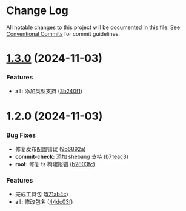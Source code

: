 # Change Log

All notable changes to this project will be documented in this file.
See [Conventional Commits](https://conventionalcommits.org) for commit guidelines.

# [1.3.0](https://github.com/fuxiang123/toolkit/compare/@fuxiang/commit-check@1.2.0...@fuxiang/commit-check@1.3.0) (2024-11-03)

### Features

- **all:** 添加类型支持 ([3b240f1](https://github.com/fuxiang123/toolkit/commit/3b240f1f3407f35175fd19498eef607c9986db4e))

# 1.2.0 (2024-11-03)

### Bug Fixes

- 修复发布配置错误 ([9b6892a](https://github.com/fuxiang123/toolkit/commit/9b6892a902580134022ee0233f4888d974030565))
- **commit-check:** 添加 shebang 支持 ([b71eac3](https://github.com/fuxiang123/toolkit/commit/b71eac37798e01e6708878c3cfef30645a4cf3e4))
- **root:** 修复 ts 构建报错 ([b2603fc](https://github.com/fuxiang123/toolkit/commit/b2603fc478c991be265849c4a17eaf46ca5e1d8e))

### Features

- 完成工具包 ([571ab4c](https://github.com/fuxiang123/toolkit/commit/571ab4c1fe311b5f90e0912822f678d67d71ee58))
- **all:** 修改包名 ([44dc03f](https://github.com/fuxiang123/toolkit/commit/44dc03febe352bc10c99465427742fa5c80a8db9))
